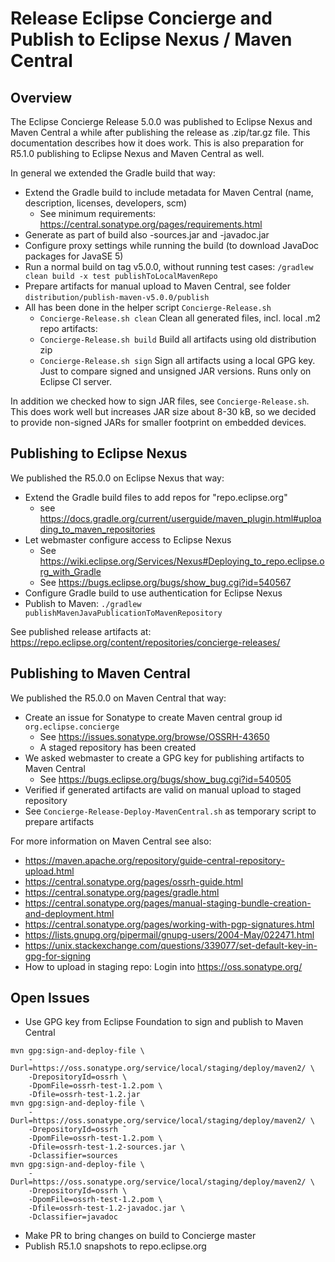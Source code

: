 # Release Eclipse Concierge and Publish to Eclipse Nexus / Maven Central

## Overview

The Eclipse Concierge Release 5.0.0 was published to Eclipse Nexus and Maven Central a while after publishing the release as .zip/tar.gz file.
This documentation describes how it does work. This is also preparation for R5.1.0 publishing to Eclipse Nexus and Maven Central as well.

In general we extended the Gradle build that way:
* Extend the Gradle build to include metadata for Maven Central (name, description, licenses, developers, scm)
  * See minimum requirements: https://central.sonatype.org/pages/requirements.html
* Generate as part of build also -sources.jar and -javadoc.jar
* Configure proxy settings while running the build (to download JavaDoc packages for JavaSE 5)
* Run a normal build on tag v5.0.0, without running test cases: `/gradlew clean build -x test publishToLocalMavenRepo`
* Prepare artifacts for manual upload to Maven Central, see folder `distribution/publish-maven-v5.0.0/publish`
* All has been done in the helper script `Concierge-Release.sh`
  * `Concierge-Release.sh clean` Clean all generated files, incl. local .m2 repo artifacts: 
  * `Concierge-Release.sh build` Build all artifacts using old distribution zip
  * `Concierge-Release.sh sign` Sign all artifacts using a local GPG key. Just to compare signed and unsigned JAR versions. Runs only on Eclipse CI server.  
  
In addition we checked how to sign JAR files, see `Concierge-Release.sh`. This does work well but increases JAR size about 8-30 kB, so we decided to provide non-signed JARs for smaller footprint on embedded devices.

## Publishing to Eclipse Nexus

We published the R5.0.0 on Eclipse Nexus that way:
* Extend the Gradle build files to add repos for "repo.eclipse.org"
  * see https://docs.gradle.org/current/userguide/maven_plugin.html#uploading_to_maven_repositories
* Let webmaster configure access to Eclipse Nexus
  * See https://wiki.eclipse.org/Services/Nexus#Deploying_to_repo.eclipse.org_with_Gradle
  * See https://bugs.eclipse.org/bugs/show_bug.cgi?id=540567
* Configure Gradle build to use authentication for Eclipse Nexus
* Publish to Maven: `./gradlew publishMavenJavaPublicationToMavenRepository`

See published release artifacts at: https://repo.eclipse.org/content/repositories/concierge-releases/


## Publishing to Maven Central

We published the R5.0.0 on Maven Central that way:
* Create an issue for Sonatype to create Maven central group id `org.eclipse.concierge`
  * See https://issues.sonatype.org/browse/OSSRH-43650
  * A staged repository has been created
* We asked webmaster to create a GPG key for publishing artifacts to Maven Central
  * See https://bugs.eclipse.org/bugs/show_bug.cgi?id=540505
* Verified if generated artifacts are valid on manual upload to staged repository
* See `Concierge-Release-Deploy-MavenCentral.sh` as temporary script to prepare artifacts


For more information on Maven Central see also:
* https://maven.apache.org/repository/guide-central-repository-upload.html
* https://central.sonatype.org/pages/ossrh-guide.html
* https://central.sonatype.org/pages/gradle.html
* https://central.sonatype.org/pages/manual-staging-bundle-creation-and-deployment.html
* https://central.sonatype.org/pages/working-with-pgp-signatures.html
* https://lists.gnupg.org/pipermail/gnupg-users/2004-May/022471.html
* https://unix.stackexchange.com/questions/339077/set-default-key-in-gpg-for-signing
* How to upload in staging repo: Login into https://oss.sonatype.org/


## Open Issues

* Use GPG key from Eclipse Foundation to sign and publish to Maven Central

```
mvn gpg:sign-and-deploy-file \
	-Durl=https://oss.sonatype.org/service/local/staging/deploy/maven2/ \
	-DrepositoryId=ossrh \
	-DpomFile=ossrh-test-1.2.pom \
	-Dfile=ossrh-test-1.2.jar
mvn gpg:sign-and-deploy-file \
	-Durl=https://oss.sonatype.org/service/local/staging/deploy/maven2/ \
	-DrepositoryId=ossrh ˜
	-DpomFile=ossrh-test-1.2.pom \
	-Dfile=ossrh-test-1.2-sources.jar \
	-Dclassifier=sources
mvn gpg:sign-and-deploy-file \
	-Durl=https://oss.sonatype.org/service/local/staging/deploy/maven2/ \
	-DrepositoryId=ossrh \
	-DpomFile=ossrh-test-1.2.pom \
	-Dfile=ossrh-test-1.2-javadoc.jar \
	-Dclassifier=javadoc
```

* Make PR to bring changes on build to Concierge master
* Publish R5.1.0 snapshots to repo.eclipse.org
